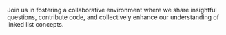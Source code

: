 Join us in fostering a collaborative environment where we share insightful questions, contribute code, and collectively enhance our understanding of linked list concepts.
